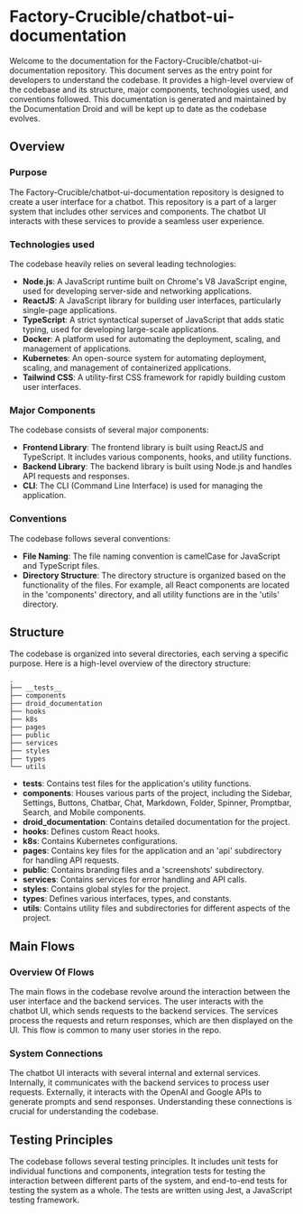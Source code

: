 
# Factory-Crucible/chatbot-ui-documentation

Welcome to the documentation for the Factory-Crucible/chatbot-ui-documentation repository. This document serves as the entry point for developers to understand the codebase. It provides a high-level overview of the codebase and its structure, major components, technologies used, and conventions followed. This documentation is generated and maintained by the Documentation Droid and will be kept up to date as the codebase evolves.

## Overview

### Purpose

The Factory-Crucible/chatbot-ui-documentation repository is designed to create a user interface for a chatbot. This repository is a part of a larger system that includes other services and components. The chatbot UI interacts with these services to provide a seamless user experience.

### Technologies used

The codebase heavily relies on several leading technologies:

- **Node.js**: A JavaScript runtime built on Chrome's V8 JavaScript engine, used for developing server-side and networking applications.
- **ReactJS**: A JavaScript library for building user interfaces, particularly single-page applications.
- **TypeScript**: A strict syntactical superset of JavaScript that adds static typing, used for developing large-scale applications.
- **Docker**: A platform used for automating the deployment, scaling, and management of applications.
- **Kubernetes**: An open-source system for automating deployment, scaling, and management of containerized applications.
- **Tailwind CSS**: A utility-first CSS framework for rapidly building custom user interfaces.

### Major Components

The codebase consists of several major components:

- **Frontend Library**: The frontend library is built using ReactJS and TypeScript. It includes various components, hooks, and utility functions.
- **Backend Library**: The backend library is built using Node.js and handles API requests and responses.
- **CLI**: The CLI (Command Line Interface) is used for managing the application.

### Conventions

The codebase follows several conventions:

- **File Naming**: The file naming convention is camelCase for JavaScript and TypeScript files.
- **Directory Structure**: The directory structure is organized based on the functionality of the files. For example, all React components are located in the 'components' directory, and all utility functions are in the 'utils' directory.

## Structure

The codebase is organized into several directories, each serving a specific purpose. Here is a high-level overview of the directory structure:

```
.
├── __tests__
├── components
├── droid_documentation
├── hooks
├── k8s
├── pages
├── public
├── services
├── styles
├── types
└── utils
```

- **__tests__**: Contains test files for the application's utility functions.
- **components**: Houses various parts of the project, including the Sidebar, Settings, Buttons, Chatbar, Chat, Markdown, Folder, Spinner, Promptbar, Search, and Mobile components.
- **droid_documentation**: Contains detailed documentation for the project.
- **hooks**: Defines custom React hooks.
- **k8s**: Contains Kubernetes configurations.
- **pages**: Contains key files for the application and an 'api' subdirectory for handling API requests.
- **public**: Contains branding files and a 'screenshots' subdirectory.
- **services**: Contains services for error handling and API calls.
- **styles**: Contains global styles for the project.
- **types**: Defines various interfaces, types, and constants.
- **utils**: Contains utility files and subdirectories for different aspects of the project.

## Main Flows

### Overview Of Flows

The main flows in the codebase revolve around the interaction between the user interface and the backend services. The user interacts with the chatbot UI, which sends requests to the backend services. The services process the requests and return responses, which are then displayed on the UI. This flow is common to many user stories in the repo.

### System Connections

The chatbot UI interacts with several internal and external services. Internally, it communicates with the backend services to process user requests. Externally, it interacts with the OpenAI and Google APIs to generate prompts and send responses. Understanding these connections is crucial for understanding the codebase.

## Testing Principles

The codebase follows several testing principles. It includes unit tests for individual functions and components, integration tests for testing the interaction between different parts of the system, and end-to-end tests for testing the system as a whole. The tests are written using Jest, a JavaScript testing framework.

